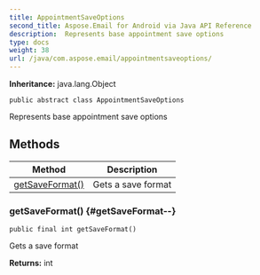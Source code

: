 ```yaml
---
title: AppointmentSaveOptions
second_title: Aspose.Email for Android via Java API Reference
description:  Represents base appointment save options
type: docs
weight: 38
url: /java/com.aspose.email/appointmentsaveoptions/
---
```

**Inheritance:**
java.lang.Object
```
public abstract class AppointmentSaveOptions
```

Represents base appointment save options
## Methods

| Method | Description |
| --- | --- |
| [getSaveFormat()](#getSaveFormat--) | Gets a save format |
### getSaveFormat() {#getSaveFormat--}
```
public final int getSaveFormat()
```


Gets a save format

**Returns:**
int
